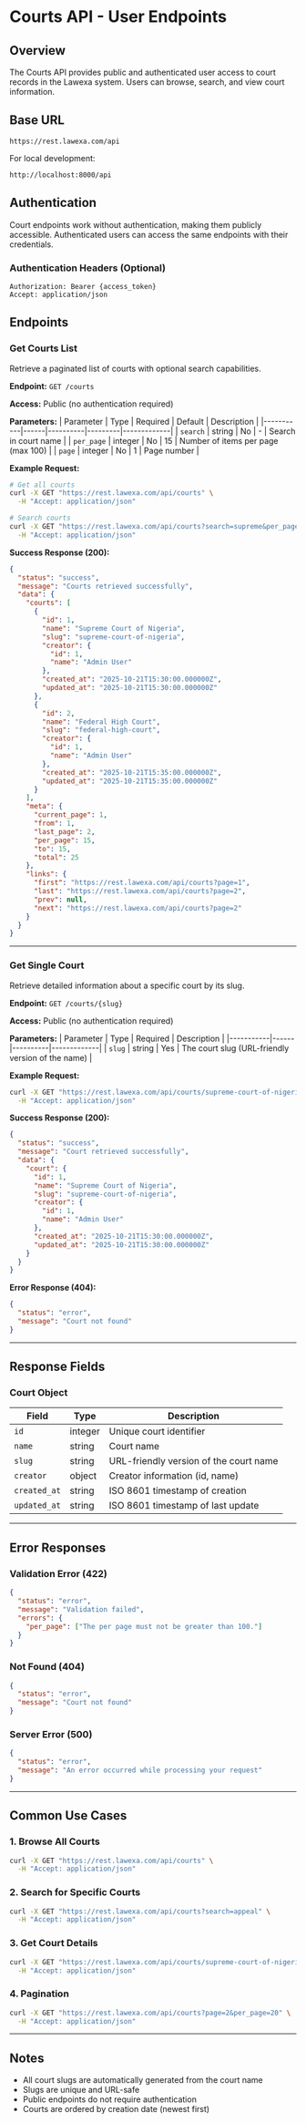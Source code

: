 # Courts API - User Endpoints

## Overview
The Courts API provides public and authenticated user access to court records in the Lawexa system. Users can browse, search, and view court information.

## Base URL
```
https://rest.lawexa.com/api
```
For local development:
```
http://localhost:8000/api
```

## Authentication
Court endpoints work without authentication, making them publicly accessible. Authenticated users can access the same endpoints with their credentials.

### Authentication Headers (Optional)
```http
Authorization: Bearer {access_token}
Accept: application/json
```

## Endpoints

### Get Courts List
Retrieve a paginated list of courts with optional search capabilities.

**Endpoint:** `GET /courts`

**Access:** Public (no authentication required)

**Parameters:**
| Parameter | Type | Required | Default | Description |
|-----------|------|----------|---------|-------------|
| `search` | string | No | - | Search in court name |
| `per_page` | integer | No | 15 | Number of items per page (max 100) |
| `page` | integer | No | 1 | Page number |

**Example Request:**
```bash
# Get all courts
curl -X GET "https://rest.lawexa.com/api/courts" \
  -H "Accept: application/json"

# Search courts
curl -X GET "https://rest.lawexa.com/api/courts?search=supreme&per_page=10" \
  -H "Accept: application/json"
```

**Success Response (200):**
```json
{
  "status": "success",
  "message": "Courts retrieved successfully",
  "data": {
    "courts": [
      {
        "id": 1,
        "name": "Supreme Court of Nigeria",
        "slug": "supreme-court-of-nigeria",
        "creator": {
          "id": 1,
          "name": "Admin User"
        },
        "created_at": "2025-10-21T15:30:00.000000Z",
        "updated_at": "2025-10-21T15:30:00.000000Z"
      },
      {
        "id": 2,
        "name": "Federal High Court",
        "slug": "federal-high-court",
        "creator": {
          "id": 1,
          "name": "Admin User"
        },
        "created_at": "2025-10-21T15:35:00.000000Z",
        "updated_at": "2025-10-21T15:35:00.000000Z"
      }
    ],
    "meta": {
      "current_page": 1,
      "from": 1,
      "last_page": 2,
      "per_page": 15,
      "to": 15,
      "total": 25
    },
    "links": {
      "first": "https://rest.lawexa.com/api/courts?page=1",
      "last": "https://rest.lawexa.com/api/courts?page=2",
      "prev": null,
      "next": "https://rest.lawexa.com/api/courts?page=2"
    }
  }
}
```

---

### Get Single Court
Retrieve detailed information about a specific court by its slug.

**Endpoint:** `GET /courts/{slug}`

**Access:** Public (no authentication required)

**Parameters:**
| Parameter | Type | Required | Description |
|-----------|------|----------|-------------|
| `slug` | string | Yes | The court slug (URL-friendly version of the name) |

**Example Request:**
```bash
curl -X GET "https://rest.lawexa.com/api/courts/supreme-court-of-nigeria" \
  -H "Accept: application/json"
```

**Success Response (200):**
```json
{
  "status": "success",
  "message": "Court retrieved successfully",
  "data": {
    "court": {
      "id": 1,
      "name": "Supreme Court of Nigeria",
      "slug": "supreme-court-of-nigeria",
      "creator": {
        "id": 1,
        "name": "Admin User"
      },
      "created_at": "2025-10-21T15:30:00.000000Z",
      "updated_at": "2025-10-21T15:30:00.000000Z"
    }
  }
}
```

**Error Response (404):**
```json
{
  "status": "error",
  "message": "Court not found"
}
```

---

## Response Fields

### Court Object
| Field | Type | Description |
|-------|------|-------------|
| `id` | integer | Unique court identifier |
| `name` | string | Court name |
| `slug` | string | URL-friendly version of the court name |
| `creator` | object | Creator information (id, name) |
| `created_at` | string | ISO 8601 timestamp of creation |
| `updated_at` | string | ISO 8601 timestamp of last update |

---

## Error Responses

### Validation Error (422)
```json
{
  "status": "error",
  "message": "Validation failed",
  "errors": {
    "per_page": ["The per page must not be greater than 100."]
  }
}
```

### Not Found (404)
```json
{
  "status": "error",
  "message": "Court not found"
}
```

### Server Error (500)
```json
{
  "status": "error",
  "message": "An error occurred while processing your request"
}
```

---

## Common Use Cases

### 1. Browse All Courts
```bash
curl -X GET "https://rest.lawexa.com/api/courts" \
  -H "Accept: application/json"
```

### 2. Search for Specific Courts
```bash
curl -X GET "https://rest.lawexa.com/api/courts?search=appeal" \
  -H "Accept: application/json"
```

### 3. Get Court Details
```bash
curl -X GET "https://rest.lawexa.com/api/courts/supreme-court-of-nigeria" \
  -H "Accept: application/json"
```

### 4. Pagination
```bash
curl -X GET "https://rest.lawexa.com/api/courts?page=2&per_page=20" \
  -H "Accept: application/json"
```

---

## Notes
- All court slugs are automatically generated from the court name
- Slugs are unique and URL-safe
- Public endpoints do not require authentication
- Courts are ordered by creation date (newest first)
